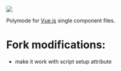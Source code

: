 ![](https://github.com/akirak/poly-vue/workflows/.github/workflows/test.yml/badge.svg)

Polymode for [Vue.js](https://vuejs.org) single component files.

# Fork modifications:

- make it work with script setup attribute
